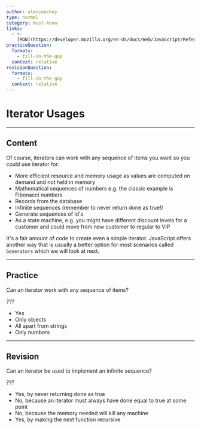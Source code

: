 ```yaml
---
author: alexjmackey
type: normal
category: must-know
links:
  - >-
    [MDN](https://developer.mozilla.org/en-US/docs/Web/JavaScript/Reference/Iteration_protocols){website}
practiceQuestion:
  formats:
    - fill-in-the-gap
  context: relative
revisionQuestion:
  formats:
    - fill-in-the-gap
  context: relative
---
```


# Iterator Usages


---

## Content

Of course, iterators can work with any sequence of items you want so you could use iterator for:

- More efficient resource and memory usage as values are computed on demand and not held in memory
- Mathematical sequences of numbers e.g. the classic example is Fibonacci numbers
- Records from the database
- Infinite sequences (remember to never return done as true!)
- Generate sequences of id's
- As a state machine, e.g. you might have different discount levels for a customer and could move from new customer to regular to VIP

It's a fair amount of code to create even a simple iterator. JavaScript offers another way that is usually a better option for most scenarios called `Generators` which we will look at next.


---

## Practice

Can an iterator work with any sequence of items?

???

- Yes
- Only objects
- All apart from strings
- Only numbers


---

## Revision

Can an iterator be used to implement an infinite sequence?

???

- Yes, by never returning done as true
- No, because an iterator must always have done equal to true at some point
- No, because the memory needed will kill any machine
- Yes, by making the next function recursive
 
